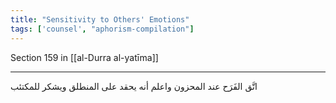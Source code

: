 ```yaml
---
title: "Sensitivity to Others' Emotions"
tags: ['counsel', "aphorism-compilation"]
---
```


 Section 159 in [[al-Durra al-yatīma]]

---
اتَّق الفَرَح عند المحزون واعلم أنه يحقد على المنطلق ويشكر للمكتئب
